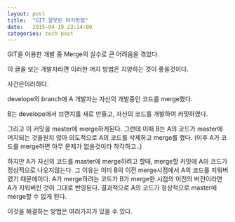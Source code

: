 ```yaml
---
layout: post
title:  "GIT 잘못된 머지방법"
date:   2015-04-19 23:14:00
categories: tech post
---
```


GIT을 이용한 개발 중 Merge의 실수로 큰 어려움을 겪었다.

이 글을 보는 개발자라면 이러한 머지 방법은 지양하는 것이 좋을것이다.

사건은이러하다.

develope의 branch에 A 개발자는 자신의 개발중인 코드를 merge했다.

B는 develope에서 브랜치를 새로 만들고, 자신의 코드를 개발하여 커밋하였다.

그리고 이 커밋을 master에 merge하게된다. 그런데 이때 B는 A의 코드가 master에 머지되는 것을원치 않아 의도적으로 A의 코드를 삭제하고 merge를 했다. (이후 A가 코드를 merge하면 아무 문제가 없을것이라 착각하고..)

하지만 A가 자신의 코드를 master에 merge하려고 할때, merge할 커밋에 A의 코드가 정상적으로 나오지않는다. 그 이유는 이미 B의 이전 merge시점에서 A의 코드를 지워버렸기 때문에이다. A가 merge하려는 코드가 B가 merge한 시점의 이전의 버전이라면 A가 지워버린 것이 그대로 반영된다.
결과적으로 A의 코드가 정상적으로 master에 merge할 수 없게 된다. 

이것을 해결하는 방법은 여러가지가 있을 수 있다.
